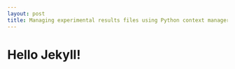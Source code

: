 ```yaml
---
layout: post
title: Managing experimental results files using Python context managers
---
```

# Hello Jekyll!

